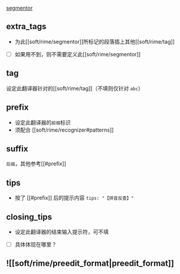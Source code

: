 [segmentor](https://github.com/LEOYoon-Tsaw/Rime_collections/blob/master/Rime_description.md#二segmentors)

## extra_tags
- 为此[[soft/rime/segmentor]]所标记的段落插上其他[[soft/rime/tag]]
- [ ] 如果用不到，则不需要定义此[[soft/rime/segmentor]]

## tag
设定此翻译器针对的[[soft/rime/tag]]（不填则仅针对 `abc`）

## prefix
- 设定此翻译器的`前缀`标识
- 须配合 [[soft/rime/recognizer#patterns]]
## suffix
`后缀`，其他参考[[#prefix]]

## tips
- 按了 [[#prefix]] 后的提示内容
`tips: "【拼音反查】"`
## closing_tips
- 设定此翻译器的结束输入提示符，可不填
- [ ] 具体体现在哪里？

## ![[soft/rime/preedit_format|preedit_format]]
